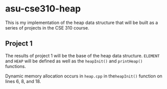 # asu-cse310-heap
This is my implementation of the heap data structure that
will be built as a series of projects in the CSE 310 course.

## Project 1
The results of project 1 will be the base of the heap data
structure. `ELEMENT` and `HEAP` will be defined as well as the
`heapInit()` and `printHeap()` functions.

Dynamic memory allocation occurs in `heap.cpp` in the`heapInit()`
function on lines 6, 8, and 18.